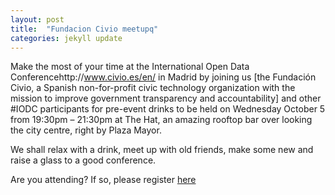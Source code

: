 ```yaml
---
layout: post
title:  "Fundacion Civio meetupq"
categories: jekyll update
---
```


Make the most of your time at the International Open Data Conferencehttp://www.civio.es/en/ in Madrid by joining us [the Fundación Civio, a Spanish non-for-profit civic technology organization with the mission to improve government transparency and accountability] and other #IODC participants for pre-event drinks to be held on Wednesday October 5 from 19:30pm – 21:30pm at The Hat, an amazing rooftop bar over looking the city centre, right by Plaza Mayor. 
 
We shall relax with a drink, meet up with old friends, make some new and raise a glass to a good conference. 

Are you attending? If so, please register [here](https://attending.io/events/iodc16-pre-event-meetup-hosted-by-civio)

